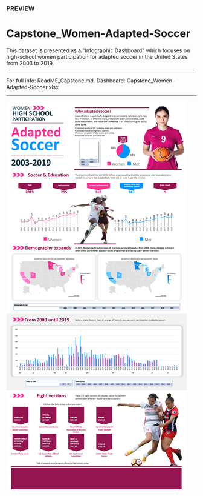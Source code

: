 ### PREVIEW
# Capstone_Women-Adapted-Soccer
This dataset is presented as a "Infographic Dashboard" which focuses on high-school women participation for adapted soccer in the United States from 2003 to 2019. 
***
For full info: ReadME_Capstone.md.
Dashboard: Capstone_Women-Adapted-Soccer.xlsx
***
![Capstone_Screenshot_3000](Capstone_Screenshot_3000.jpg)

